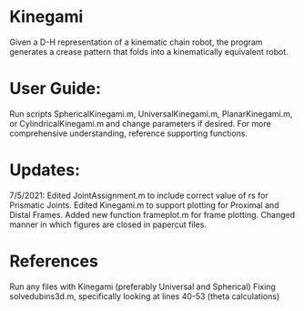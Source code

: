 # Kinegami
Given a D-H representation of a kinematic chain robot, the program generates a crease pattern that folds into a kinematically equivalent robot.

# User Guide:
Run scripts SphericalKinegami.m, UniversalKinegami.m, PlanarKinegami.m, or CylindricalKinegami.m and change parameters if desired. For more comprehensive understanding, reference supporting functions.

# Updates:
7/5/2021:
Edited JointAssignment.m to include correct value of rs for Prismatic Joints.
Edited Kinegami.m to support plotting for Proximal and Distal Frames. Added new function frameplot.m for frame plotting. Changed manner in which figures are closed in papercut files.

# References
Run any files with Kinegami (preferably Universal and Spherical)
Fixing solvedubins3d.m, specifically looking at lines 40-53 (theta calculations)
